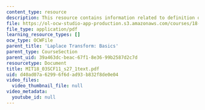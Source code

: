 ```yaml
---
content_type: resource
description: This resource contains information related to definition of laplace transform.
file: https://ol-ocw-studio-app-production.s3.amazonaws.com/courses/18-03sc-differential-equations-fall-2011/d40ad07a62996f6dad93b832f8de0e04_MIT18_03SCF11_s27_1text.pdf
file_type: application/pdf
learning_resource_types: []
ocw_type: OCWFile
parent_title: 'Laplace Transform: Basics'
parent_type: CourseSection
parent_uid: 39a463dc-beac-67f1-8e36-99b2587d2c7d
resourcetype: Document
title: MIT18_03SCF11_s27_1text.pdf
uid: d40ad07a-6299-6f6d-ad93-b832f8de0e04
video_files:
  video_thumbnail_file: null
video_metadata:
  youtube_id: null
---
```


